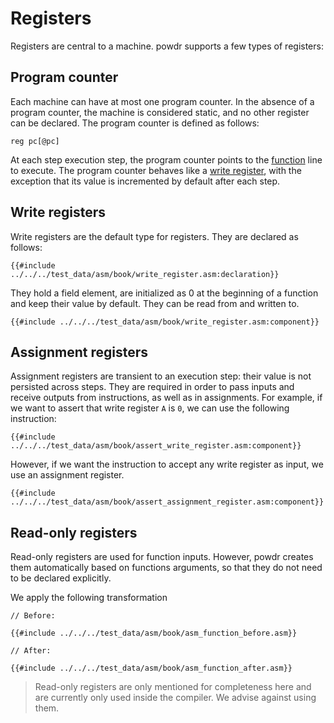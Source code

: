 # Registers

Registers are central to a machine. powdr supports a few types of registers:

## Program counter

Each machine can have at most one program counter. In the absence of a program counter, the machine is considered static, and no other register can be declared. The program counter is defined as follows:

```
reg pc[@pc]
```

At each step execution step, the program counter points to the [function](./functions.md) line to execute.
The program counter behaves like a [write register](#write-registers), with the exception that its value is incremented by default after each step.

## Write registers

Write registers are the default type for registers. They are declared as follows:

```
{{#include ../../../test_data/asm/book/write_register.asm:declaration}}
```

They hold a field element, are initialized as 0 at the beginning of a function and keep their value by default. They can be read from and written to.

```
{{#include ../../../test_data/asm/book/write_register.asm:component}}
```

## Assignment registers

Assignment registers are transient to an execution step: their value is not persisted across steps. They are required in order to pass inputs and receive outputs from instructions, as well as in assignments.
For example, if we want to assert that write register `A` is `0`, we can use the following instruction:
```
{{#include ../../../test_data/asm/book/assert_write_register.asm:component}}
```
However, if we want the instruction to accept any write register as input, we use an assignment register.
```
{{#include ../../../test_data/asm/book/assert_assignment_register.asm:component}}
```

## Read-only registers

Read-only registers are used for function inputs. However, powdr creates them automatically based on functions arguments, so that they do not need to be declared explicitly.

We apply the following transformation
```
// Before:

{{#include ../../../test_data/asm/book/asm_function_before.asm}}

// After:

{{#include ../../../test_data/asm/book/asm_function_after.asm}}
```

> Read-only registers are only mentioned for completeness here and are currently only used inside the compiler. We advise against using them.